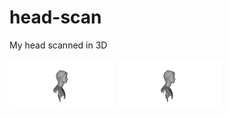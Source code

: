 # head-scan
My head scanned in 3D

<img src="img/brooks-bust01.png" width="33.3%">
<img src="img/brooks-bust01.png" width="33.3%">

